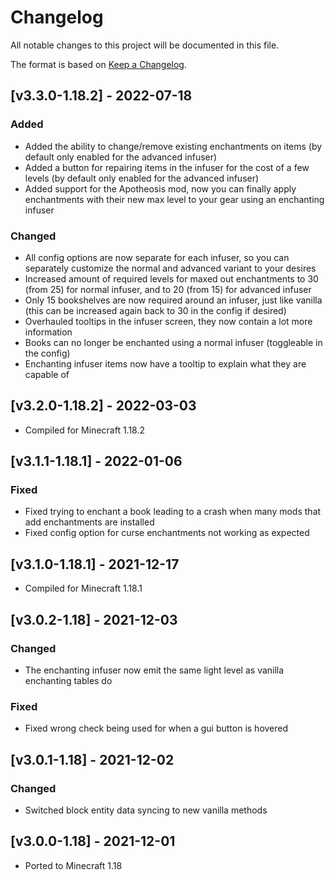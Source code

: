 # Changelog
All notable changes to this project will be documented in this file.

The format is based on [Keep a Changelog].

## [v3.3.0-1.18.2] - 2022-07-18
### Added
- Added the ability to change/remove existing enchantments on items (by default only enabled for the advanced infuser)
- Added a button for repairing items in the infuser for the cost of a few levels (by default only enabled for the advanced infuser)
- Added support for the Apotheosis mod, now you can finally apply enchantments with their new max level to your gear using an enchanting infuser
### Changed
- All config options are now separate for each infuser, so you can separately customize the normal and advanced variant to your desires
- Increased amount of required levels for maxed out enchantments to 30 (from 25) for normal infuser, and to 20 (from 15) for advanced infuser
- Only 15 bookshelves are now required around an infuser, just like vanilla (this can be increased again back to 30 in the config if desired)
- Overhauled tooltips in the infuser screen, they now contain a lot more information
- Books can no longer be enchanted using a normal infuser (toggleable in the config)
- Enchanting infuser items now have a tooltip to explain what they are capable of

## [v3.2.0-1.18.2] - 2022-03-03
- Compiled for Minecraft 1.18.2

## [v3.1.1-1.18.1] - 2022-01-06
### Fixed
- Fixed trying to enchant a book leading to a crash when many mods that add enchantments are installed
- Fixed config option for curse enchantments not working as expected

## [v3.1.0-1.18.1] - 2021-12-17
- Compiled for Minecraft 1.18.1

## [v3.0.2-1.18] - 2021-12-03
### Changed
- The enchanting infuser now emit the same light level as vanilla enchanting tables do
### Fixed
- Fixed wrong check being used for when a gui button is hovered

## [v3.0.1-1.18] - 2021-12-02
### Changed
- Switched block entity data syncing to new vanilla methods

## [v3.0.0-1.18] - 2021-12-01
- Ported to Minecraft 1.18

[Keep a Changelog]: https://keepachangelog.com/en/1.0.0/
